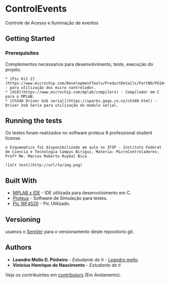 # ControlEvents
 Controle de Acesso e Iluminação de eventos



## Getting Started

### Prerequisites

Complementos necessarios para desenvolvimento, teste, execução do projeto.

```
* [Pic Kit 2](https://www.microchip.com/DevelopmentTools/ProductDetails/PartNO/PG164120) - para utilização dos micro controlador.
* [XC8](https://www.microchip.com/mplab/compilers) - Compilador em C para o MPLAB.
* [Ch340 Driver Usb serial](https://sparks.gogo.co.nz/ch340.html) - Driver Usb Seria para utilização do modulo serial.
```

## Running the tests

Os testes foram realizados no software proteus 8 professional student license.
```
o Esquematico foi disponibilizado em aula no IFSP - Instituto Federal de Ciencia e Tecnologia Campus Birigui, Materia: MicroControladores; Profº Me. Marcos Roberto Ruybal Bica

![alt text](http://url/to/img.png)
```



## Built With

* [MPLAB x IDE](https://www.microchip.com/mplab/mplab-x-ide) - IDE utilizada para desenvolvimento em C.
* [Proteus](https://www.labcenter.com/downloads/) - Software de Simulação para testes.
* [Pic 18F4520](https://www.alldatasheet.com/view.jsp?Searchword=Pic18f4520&gclid=CjwKCAiAlajvBRB_EiwA4vAqiHpbQ9usqROLfInij2HlrqZqLX8jHX6AsShH-op5E_mqg12qzVncGhoC3jsQAvD_BwE)  - Pic Utilizado.



## Versioning

usamos o  [SemVer](http://semver.org/) para o versionamento deste repositorio git.

## Authors

* **Leandro Mello D. Pinheiro** - *Estudante de ti* - [Leandro mello](https://github.com/LeandroMDPinheiro)
* **Vinicius Henrique do Nascimento** - *Estudante de ti*

Veja os contribuintes em  [contributors](https://github.com/your/project/contributors) (Em Andamento).

